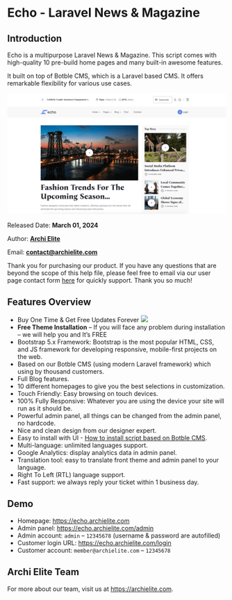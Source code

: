 # Echo - Laravel News & Magazine

## Introduction

Echo is a multipurpose Laravel News & Magazine. This script comes with high-quality 10 pre-build home pages and many
built-in awesome features.

It built on top of Botble CMS, which is a Laravel based CMS. It offers remarkable flexibility for various use cases.

![Overview](./images/overview.png)

Released Date: **March 01, 2024**

Author: **[Archi Elite](https://archielite.com)**

Email: **contact@archielite.com**

Thank you for purchasing our product. If you have any questions that are beyond the scope of this help file, please feel
free to email via our user page contact form [here](https://codecanyon.net/user/archielite) for quickly support. Thank you
so much!

## Features Overview

* Buy One Time & Get Free Updates Forever ![](https://camo.envatousercontent.com/52b4b2d88711b53d045902611cf52d0c1eb23dcd/68747470733a2f2f7374617469632e6172636869656c6974652e636f6d2f73746f726167652f323032332f30392f61396664323362332d633866332d346336662d613466352d3361363037363632316535662e706e67)
* **Free Theme Installation** – If you will face any problem during installation – we will help you and It’s FREE
* Bootstrap 5.x Framework: Bootstrap is the most popular HTML, CSS, and JS framework for developing responsive,
  mobile-first projects on the web.
* Based on our Botble CMS (using modern Laravel framework) which using by thousand customers.
* Full Blog features.
* 10 different homepages to give you the best selections in customization.
* Touch Friendly: Easy browsing on touch devices.
* 100% Fully Responsive: Whatever you are using the device your site will run as it should be.
* Powerful admin panel, all things can be changed from the admin panel, no hardcode.
* Nice and clean design from our designer expert.
* Easy to install with UI - [How to install script based on Botble CMS](https://www.youtube.com/watch?v=iam99NkUIu0).
* Multi-language: unlimited languages support.
* Google Analytics: display analytics data in admin panel.
* Translation tool: easy to translate front theme and admin panel to your language.
* Right To Left (RTL) language support.
* Fast support: we always reply your ticket within 1 business day.

## Demo

* Homepage: https://echo.archielite.com
* Admin panel: https://echo.archielite.com/admin
* Admin account: `admin` – `12345678` (username & password are autofilled)
* Customer login URL: https://echo.archielite.com/login
* Customer account: `member@archielite.com` – `12345678`

## Archi Elite Team

For more about our team, visit us at https://archielite.com.